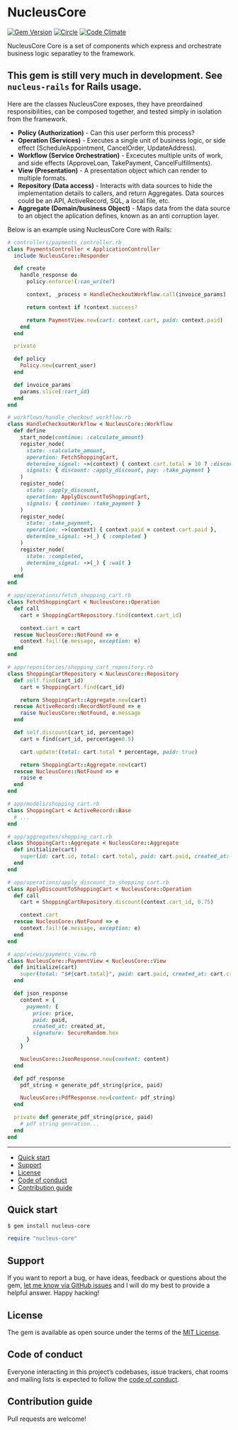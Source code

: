 # NucleusCore

[![Gem Version](https://badge.fury.io/rb/nucleus-core.svg)](https://rubygems.org/gems/nucleus-core)
[![Circle](https://circleci.com/gh/dodgerogers/nucleus-core/tree/main.svg?style=shield)](https://app.circleci.com/pipelines/github/dodgerogers/nucleus-core?branch=main)
[![Code Climate](https://codeclimate.com/github/dodgerogers/nucleus-core/badges/gpa.svg)](https://codeclimate.com/github/dodgerogers/nucleus-core)

NucleusCore Core is a set of components which express and orchestrate business logic separatley to the framework.

## This gem is still very much in development. See `nucleus-rails` for Rails usage.

Here are the classes NucleusCore exposes, they have preordained responsibilities, can be composed together, and tested simply in isolation from the framework.

- **Policy (Authorization)** - Can this user perform this process?
- **Operation (Services)** - Executes a single unit of business logic, or side effect (ScheduleAppointment, CancelOrder, UpdateAddress).
- **Workflow (Service Orchestration)** - Excecutes multiple units of work, and side effects (ApproveLoan, TakePayment, CancelFulfillments).
- **View (Presentation)** - A presentation object which can render to multiple formats.
- **Repository (Data access)** - Interacts with data sources to hide the implementation details to callers, and return Aggregates. Data sources could be an API, ActiveRecord, SQL, a local file, etc.
- **Aggregate (Domain/business Object)** - Maps data from the data source to an object the aplication defines, known as an anti corruption layer.

Below is an example using NucleusCore Core with Rails:

```ruby
# controllers/payments_controller.rb
class PaymentsController < ApplicationController
  include NucleusCore::Responder

  def create
    handle_response do
      policy.enforce!(:can_write?)

      context, _process = HandleCheckoutWorkflow.call(invoice_params)

      return context if !context.success?

      return PaymentView.new(cart: context.cart, paid: context.paid)
    end
  end

  private

  def policy
    Policy.new(current_user)
  end

  def invoice_params
    params.slice(:cart_id)
  end
end

# workflows/handle_checkout_workflow.rb
class HandleCheckoutWorkflow < NucleusCore::Workflow
  def define
    start_node(continue: :calculate_amount)
    register_node(
      state: :calculate_amount,
      operation: FetchShoppingCart,
      determine_signal: ->(context) { context.cart.total > 10 ? :discount : :pay },
      signals: { discount: :apply_discount, pay: :take_payment }
    )
    register_node(
      state: :apply_discount,
      operation: ApplyDiscountToShoppingCart,
      signals: { continue: :take_payment }
    )
    register_node(
      state: :take_payment,
      operation: ->(context) { context.paid = context.cart.paid },
      determine_signal: ->(_) { :completed }
    )
    register_node(
      state: :completed,
      determine_signal: ->(_) { :wait }
    )
  end
end

# app/operations/fetch_shopping_cart.rb
class FetchShoppingCart < NucleusCore::Operation
  def call
    cart = ShoppingCartRepository.find(context.cart_id)

    context.cart = cart
  rescue NucleusCore::NotFound => e
    context.fail!(e.message, exception: e)
  end
end

# app/repositories/shopping_cart_repository.rb
class ShoppingCartRepository < NucleusCore::Repository
  def self.find(cart_id)
    cart = ShoppingCart.find(cart_id)

    return ShoppingCart::Aggregate.new(cart)
  rescue ActiveRecord::RecordNotFound => e
    raise NucleusCore::NotFound, e.message
  end

  def self.discount(cart_id, percentage)
    cart = find(cart_id, percentage=0.5)

    cart.update!(total: cart.total * percentage, paid: true)

    return ShoppingCart::Aggregate.new(cart)
  rescue NucleusCore::NotFound => e
    raise e
  end
end

# app/models/shopping_cart.rb
class ShoppingCart < ActiveRecord::Base
  # ...
end

# app/aggregates/shopping_cart.rb
class ShoppingCart::Aggregate < NucleusCore::Aggregate
  def initialize(cart)
    super(id: cart.id, total: cart.total, paid: cart.paid, created_at: cart.created_at)
  end
end

# app/operations/apply_discount_to_shopping_cart.rb
class ApplyDiscountToShoppingCart < NucleusCore::Operation
  def call
    cart = ShoppingCartRepository.discount(context.cart_id, 0.75)

    context.cart
  rescue NucleusCore::NotFound => e
    context.fail!(e.message, exception: e)
  end
end

# app/views/payments_view.rb
class NucleusCore::PaymentView < NucleusCore::View
  def initialize(cart)
    super(total: "$#{cart.total}", paid: cart.paid, created_at: cart.created_at)
  end

  def json_response
    content = {
      payment: {
        price: price,
        paid: paid,
        created_at: created_at,
        signature: SecureRandom.hex
      }
    }

    NucleusCore::JsonResponse.new(content: content)
  end

  def pdf_response
    pdf_string = generate_pdf_string(price, paid)

    NucleusCore::PdfResponse.new(content: pdf_string)
  end

  private def generate_pdf_string(price, paid)
    # pdf string genration...
  end
end
```

---

- [Quick start](#quick-start)
- [Support](#support)
- [License](#license)
- [Code of conduct](#code-of-conduct)
- [Contribution guide](#contribution-guide)

## Quick start

```
$ gem install nucleus-core
```

```ruby
require "nucleus-core"
```

## Support

If you want to report a bug, or have ideas, feedback or questions about the gem, [let me know via GitHub issues](https://github.com/dodgerogers/nucleus_core/issues/new) and I will do my best to provide a helpful answer. Happy hacking!

## License

The gem is available as open source under the terms of the [MIT License](LICENSE.txt).

## Code of conduct

Everyone interacting in this project’s codebases, issue trackers, chat rooms and mailing lists is expected to follow the [code of conduct](CODE_OF_CONDUCT.md).

## Contribution guide

Pull requests are welcome!
